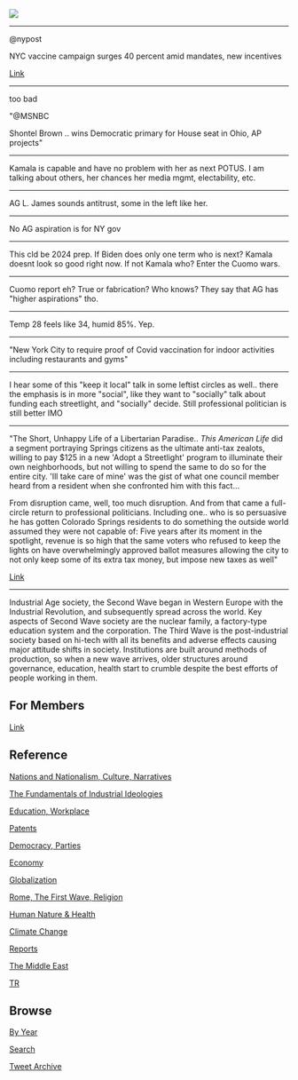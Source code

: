 
<img src="https://drive.google.com/uc?export=view&id=1B2wf9R7AMH1d7Vw6e2mucLbIQ5NSjir7"/>

---

@nypost

NYC vaccine campaign surges 40 percent amid mandates, new incentives

[Link](https://trib.al/1S1Jt6V)

---

too bad

"@MSNBC

Shontel Brown .. wins Democratic primary for House seat in Ohio, AP
projects"

---

Kamala is capable and have no problem with her as next POTUS. I am
talking about others, her chances her media mgmt, electability, etc.

---

AG L. James sounds antitrust, some in the left like her. 

---

No AG aspiration is for NY gov

---

This cld be 2024 prep. If Biden does only one term who is next? Kamala
doesnt look so good right now. If not Kamala who? Enter the Cuomo
wars.

---

Cuomo report eh? True or fabrication? Who knows? They say that AG has
"higher aspirations" tho.

---

Temp 28 feels like 34, humid 85%. Yep.

---

"New York City to require proof of Covid vaccination for indoor
activities including restaurants and gyms"

---

I hear some of this "keep it local" talk in some leftist circles as
well.. there the emphasis is in more "social", like they want to
"socially" talk about funding each streetlight, and "socially"
decide. Still professional politician is still better IMO

---

"The Short, Unhappy Life of a Libertarian Paradise.. *This American
Life* did a segment portraying Springs citizens as the ultimate
anti-tax zealots, willing to pay $125 in a new 'Adopt a Streetlight'
program to illuminate their own neighborhoods, but not willing to
spend the same to do so for the entire city. 'Ill take care of mine'
was the gist of what one council member heard from a resident when she
confronted him with this fact...

From disruption came, well, too much disruption. And from that came a
full-circle return to professional politicians. Including one.. who is
so persuasive he has gotten Colorado Springs residents to do something
the outside world assumed they were not capable of: Five years after
its moment in the spotlight, revenue is so high that the same voters
who refused to keep the lights on have overwhelmingly approved ballot
measures allowing the city to not only keep some of its extra tax
money, but impose new taxes as well"

[Link](https://www.politico.com/magazine/story/2017/06/30/colorado-springs-libertarian-experiment-america-215313/)

---

Industrial Age society, the Second Wave began in Western Europe with
the Industrial Revolution, and subsequently spread across the
world. Key aspects of Second Wave society are the nuclear family, a
factory-type education system and the corporation. The Third Wave is
the post-industrial society based on hi-tech with all its benefits and
adverse effects causing major attitude shifts in society. Institutions
are built around methods of production, so when a new wave arrives,
older structures around governance, education, health start to crumble
despite the best efforts of people working in them.

## For Members

[Link](https://thirdwave-members.herokuapp.com)

## Reference

[Nations and Nationalism, Culture, Narratives](/2013/02/nations-and-nationalism.md)

[The Fundamentals of Industrial Ideologies](/2011/04/fundamentals-of-industrial-ideologies.md)

[Education, Workplace](2017/09/education-workplace.md)

[Patents](/2018/09/patents.md)

[Democracy, Parties](/2016/11/democracy.md)

[Economy](/2018/05/economy.md)

[Globalization](/2018/09/globalization.md)

[Rome, The First Wave, Religion](/2017/12/rome.md)

[Human Nature & Health](/2020/07/human-nature.md)

[Climate Change](/2018/12/climate.md)

[Reports](/2019/05/reports.md)

[The Middle East](/2019/07/middleeast.md)

[TR](../tr)

## Browse

[By Year](years.md)

[Search](search.html)

[Tweet Archive](/tweets/README.md)


